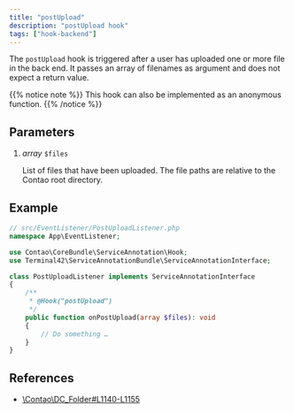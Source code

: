 ```yaml
---
title: "postUpload"
description: "postUpload hook"
tags: ["hook-backend"]
---
```



The `postUpload` hook is triggered after a user has uploaded one or more file in
the back end. It passes an array of filenames as argument and does not expect
a return value.


{{% notice note %}}
This hook can also be implemented as an anonymous function.
{{% /notice %}}


## Parameters

1. *array* `$files`

    List of files that have been uploaded. The file paths are relative to the
    Contao root directory.


## Example

```php
// src/EventListener/PostUploadListener.php
namespace App\EventListener;

use Contao\CoreBundle\ServiceAnnotation\Hook;
use Terminal42\ServiceAnnotationBundle\ServiceAnnotationInterface;

class PostUploadListener implements ServiceAnnotationInterface
{
    /**
     * @Hook("postUpload")
     */
    public function onPostUpload(array $files): void
    {
        // Do something …
    }
}
```


## References

* [\Contao\DC_Folder#L1140-L1155](https://github.com/contao/contao/blob/4.7.6/core-bundle/src/Resources/contao/drivers/DC_Folder.php#L1140-L1155)
